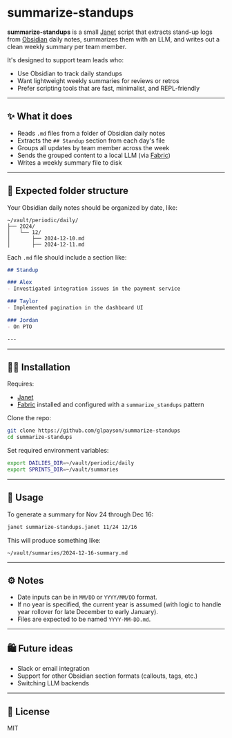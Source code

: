 # summarize-standups

**summarize-standups** is a small [Janet](https://janet-lang.org/) script that extracts stand-up logs from [Obsidian](https://obsidian.md/) daily notes, summarizes them with an LLM, and writes out a clean weekly summary per team member.

It's designed to support team leads who:
- Use Obsidian to track daily standups
- Want lightweight weekly summaries for reviews or retros
- Prefer scripting tools that are fast, minimalist, and REPL-friendly

---

## ✨ What it does

- Reads `.md` files from a folder of Obsidian daily notes
- Extracts the `## Standup` section from each day's file
- Groups all updates by team member across the week
- Sends the grouped content to a local LLM (via [Fabric](https://github.com/gggervais/fabric))
- Writes a weekly summary file to disk

---

## 📁 Expected folder structure

Your Obsidian daily notes should be organized by date, like:

```text
~/vault/periodic/daily/
├── 2024/
│   └── 12/
│       ├── 2024-12-10.md
│       ├── 2024-12-11.md
```

Each `.md` file should include a section like:

```markdown
## Standup

### Alex
- Investigated integration issues in the payment service

### Taylor
- Implemented pagination in the dashboard UI

### Jordan
- On PTO

---
```

---

## 🧑‍💻 Installation

Requires:
- [Janet](https://janet-lang.org/)
- [Fabric](https://github.com/gggervais/fabric) installed and configured with a `summarize_standups` pattern

Clone the repo:

```bash
git clone https://github.com/glpayson/summarize-standups
cd summarize-standups
```

Set required environment variables:

```bash
export DAILIES_DIR=~/vault/periodic/daily
export SPRINTS_DIR=~/vault/summaries
```

---

## 🚀 Usage

To generate a summary for Nov 24 through Dec 16:

```bash
janet summarize-standups.janet 11/24 12/16
```

This will produce something like:

```text
~/vault/summaries/2024-12-16-summary.md
```

---


## ⚙️ Notes

- Date inputs can be in `MM/DD` or `YYYY/MM/DD` format.
- If no year is specified, the current year is assumed (with logic to handle year rollover for late December to early January).
- Files are expected to be named `YYYY-MM-DD.md`.


---

## 🛍️ Future ideas

- Slack or email integration
- Support for other Obsidian section formats (callouts, tags, etc.)
- Switching LLM backends

---

## 👥 License

MIT
